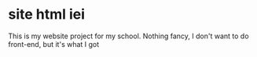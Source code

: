 # site html iei
 This is my website project for my school. Nothing fancy, I don't want to do front-end, but it's what I got
